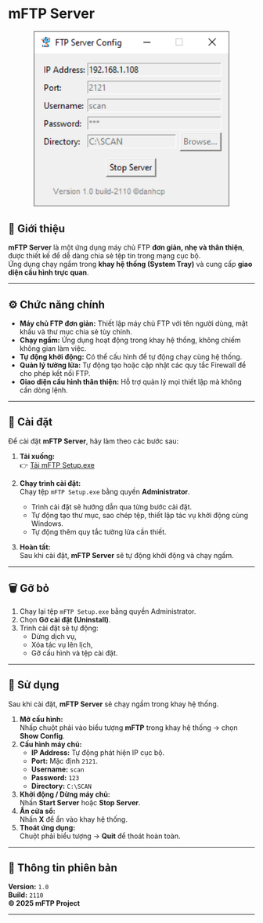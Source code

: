 # mFTP Server
<p align="center">
  <img src="app.png" alt="mFTP" width="400">
</p>

## 🧭 Giới thiệu

**mFTP Server** là một ứng dụng máy chủ FTP **đơn giản, nhẹ và thân thiện**, được thiết kế để dễ dàng chia sẻ tệp tin trong mạng cục bộ.  
Ứng dụng chạy ngầm trong **khay hệ thống (System Tray)** và cung cấp **giao diện cấu hình trực quan**.

---

## ⚙️ Chức năng chính

- **Máy chủ FTP đơn giản:** Thiết lập máy chủ FTP với tên người dùng, mật khẩu và thư mục chia sẻ tùy chỉnh.  
- **Chạy ngầm:** Ứng dụng hoạt động trong khay hệ thống, không chiếm không gian làm việc.  
- **Tự động khởi động:** Có thể cấu hình để tự động chạy cùng hệ thống.  
- **Quản lý tường lửa:** Tự động tạo hoặc cập nhật các quy tắc Firewall để cho phép kết nối FTP.  
- **Giao diện cấu hình thân thiện:** Hỗ trợ quản lý mọi thiết lập mà không cần dòng lệnh.

---

## 💾 Cài đặt

Để cài đặt **mFTP Server**, hãy làm theo các bước sau:

1. **Tải xuống:**  
   👉 [Tải mFTP Setup.exe](https://github.com/caophuocdanh/mFTP-Server/releases/download/v1.0/mFTP.Setup.exe)

2. **Chạy trình cài đặt:**  
   Chạy tệp `mFTP Setup.exe` bằng quyền **Administrator**.  
   - Trình cài đặt sẽ hướng dẫn qua từng bước cài đặt.  
   - Tự động tạo thư mục, sao chép tệp, thiết lập tác vụ khởi động cùng Windows.  
   - Tự động thêm quy tắc tường lửa cần thiết.

3. **Hoàn tất:**  
   Sau khi cài đặt, **mFTP Server** sẽ tự động khởi động và chạy ngầm.

---

## 🗑️ Gỡ bỏ

1. Chạy lại tệp `mFTP Setup.exe` bằng quyền Administrator.  
2. Chọn **Gỡ cài đặt (Uninstall)**.  
3. Trình cài đặt sẽ tự động:  
   - Dừng dịch vụ,  
   - Xóa tác vụ lên lịch,  
   - Gỡ cấu hình và tệp cài đặt.

---

## 🚀 Sử dụng

Sau khi cài đặt, **mFTP Server** sẽ chạy ngầm trong khay hệ thống.

1. **Mở cấu hình:**  
   Nhấp chuột phải vào biểu tượng **mFTP** trong khay hệ thống → chọn **Show Config**.  
2. **Cấu hình máy chủ:**  
   - **IP Address:** Tự động phát hiện IP cục bộ.  
   - **Port:** Mặc định `2121`.  
   - **Username:** `scan`  
   - **Password:** `123`  
   - **Directory:** `C:\SCAN`  
3. **Khởi động / Dừng máy chủ:**  
   Nhấn **Start Server** hoặc **Stop Server**.  
4. **Ẩn cửa sổ:**  
   Nhấn **X** để ẩn vào khay hệ thống.  
5. **Thoát ứng dụng:**  
   Chuột phải biểu tượng → **Quit** để thoát hoàn toàn.

---

## 🧾 Thông tin phiên bản

**Version:** `1.0`  
**Build:** `2110`  
**© 2025 mFTP Project**

---

